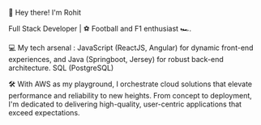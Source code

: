 👋 Hey there! I'm Rohit 

Full Stack Developer | ⚽️ Football and F1 enthusiast 🏎️.

💻 My tech arsenal :  JavaScript (ReactJS, Angular) for dynamic front-end experiences, and Java (Springboot, Jersey) for robust back-end architecture.
SQL (PostgreSQL)

🛠️ With AWS as my playground, I orchestrate cloud solutions that elevate performance and reliability to new heights. From concept to deployment, I'm dedicated to delivering high-quality, user-centric applications that exceed expectations.

